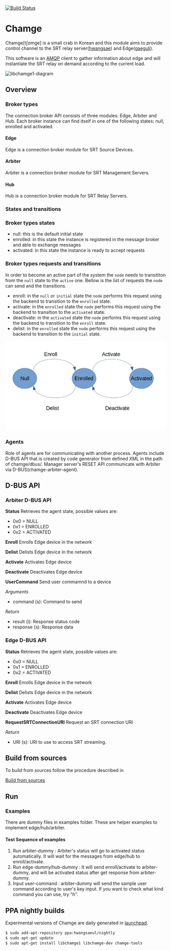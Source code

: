 [![Build Status](https://dev.azure.com/hwangsaeul/hwangsaeul/_apis/build/status/hwangsaeul.chamge?branchName=master)](https://dev.azure.com/hwangsaeul/hwangsaeul/_build/latest?definitionId=5&branchName=master)

# Chamge

Chamge[tʃɑmge] is a small crab in Korean and this module aims to provide control channel
to the SRT relay server([hwangsae](https://github.com/hwangsaeul/hwangsae)) and 
Edge([gaeguli](https://github.com/hwangsaeul/gaeguli)).

This software is an [AMQP](https://www.rabbitmq.com/protocols.html#amqp-091) client
to gather information about edge and will instantiate the SRT relay on demand
according to the current load.

<!--
graph LR
subgraph Edge
  G(Gaeguli) --- CDB[libchamge1]
end
  CDB -.- R((Rabbit MQ))
  R-.-CDC[libchamgae1]

subgraph Hwangsae
  CDC---H(Hwangsae)
end
style CDC fill:#ccf,stroke:#f66
style CDB fill:#ccf,stroke:#f66
-->

![libchamge1-diagram](./docs/images/libchamge1-diagram.png)

## Overview

### Broker types
The connection broker API consists of three modules: Edge, Arbiter and Hub. Each broker instance can find itself in one of the following states: null, enrolled and activated.

#### Edge
Edge is a connection broker module for SRT Source Devices.

#### Arbiter
Arbiter is a connection broker module for SRT Management Servers.

#### Hub
Hub is a connection broker module for SRT Relay Servers.

### States and transitions

### Broker types states
*   null: this is the default initial state
*   enrolled: in this state the instance is registered in the message broker and able to exchange messages
*   activated: in this state the instance is ready to accept requests

### Broker types requests and transitions
In order to become an active part of the system the `node` needs to transititon from the `null` state to the `active` one. Bellow is the list of requests the `node` can send and the transitions.
*   enroll: in the `null` or `initial` state the `node` performs this request using the backend to transition to the `enrolled` state.
*   activate: in the `enrolled` state the `node` performs this request using the backend to transition to the `activated` state.
*   deactivate: in the `activated` state the `node` performs this request using the backend to transition to the `enroll` state.
*   delist: in the `enrolled` state the `node` performs this request using the backend to transition to the `initial` state.

![states-diagram](./docs/images/states-diagram.jpg)

### Agents
Role of agents are for communicating with another process. Agents include D-BUS API that is created by code generator from defined XML in the path of chamge/dbus/. Manager server's RESET API communicate with Arbiter via D-BUS(chamge-arbiter-agent).

## D-BUS API

### Arbiter D-BUS API

**Status**
Retrieves the agent state, possible values are:
*   0x0 = NULL
*   0x1 = ENROLLED
*   0x2 = ACTIVATED

**Enroll**
Enrolls Edge device in the network

**Delist**
Delists Edge device in the network

**Activate**
Activates Edge device

**Deactivate**
Deactivates Edge device

**UserCommand**
Send user commamnd to a device

*Arguments*
*   command (s): Command to send

*Return*
*   result (i): Response status code
*   response (s): Response data

### Edge D-BUS API

**Status**
Retrieves the agent state, possible values are:
*   0x0 = NULL
*   0x1 = ENROLLED
*   0x2 = ACTIVATED

**Enroll**
Enrolls Edge device in the network

**Delist**
Delists Edge device in the network

**Activate**
Activates Edge device

**Deactivate**
Deactivates Edge device

**RequestSRTConnectionURI**
Request an SRT connection URI

*Return*
*   URI (s): URI to use to access SRT streaming.

## Build from sources
To build from sources follow the procedure described in

[Build from sources](https://github.com/hwangsaeul/hwangsaeul.github.io/blob/master/build_from_sources.md)

## Run

### Examples
There are dummy files in examples folder. These are helper examples to implement edge/hub/arbiter.

#### Test Sequence of examples
1. Run arbiter-dummy : Arbiter's status will go to activated status automatically. It will wait for the messages from edge/hub to enroll/activate.
2. Run edge-dummy/hub-dummy : It will send enroll/activate to arbiter-dummy, and will be activated status after get response from arbiter-dummy.
3. Input user-command : arbiter-dummy will send the sample user command according to user's key input. If you want to check what kind command you can use, try "h".

## PPA nightly builds

Experimental versions of Chamge are daily generated in [launchpad](https://launchpad.net/~hwangsaeul/+archive/ubuntu/nightly).

```console
$ sudo add-apt-repository ppa:hwangsaeul/nightly
$ sudo apt-get update
$ sudo apt-get install libchamge1 libchamge-dev chamge-tools
```

